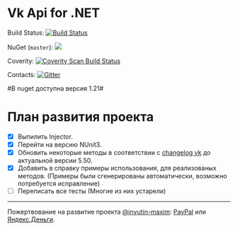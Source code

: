 # Vk Api for .NET

Build Status: [![Build Status](https://travis-ci.org/vknet/vk.svg?branch=master)](https://travis-ci.org/vknet/vk)

NuGet (`master`): [![](http://img.shields.io/nuget/v/VkNet.svg?style=flat-square)](http://www.nuget.org/packages/VkNet)

Coverity: [![Coverity Scan Build Status](https://scan.coverity.com/projects/6249/badge.svg)](https://scan.coverity.com/projects/vknet)

Contacts: [![Gitter](https://badges.gitter.im/Join%20Chat.svg)](https://gitter.im/vknet/vk?utm_source=badge&utm_medium=badge&utm_campaign=pr-badge)

#В nuget доступна версия 1.21#

# План развития проекта

- [x] Выпилить Injector.
- [x] Перейти на версию NUnit3.
- [x] Обновить некоторые методы в соответствии с [changelog vk](https://vk.com/dev/versions) до актуальной версии 5.50.
- [x] Добавить в справку примеры использования, для реализованых методов. (Примеры были сгенерированы автоматически, возможно потребуется исправление)
- [ ] Переписать все тесты (Многие из них устарели)

--------------------------------------------
Пожертвование на развитие проекта [@inyutin-maxim](https://github.com/inyutin-maxim): [PayPal](https://paypal.me/inyutinmaxim) или [Яндекс.Деньги](https://money.yandex.ru/to/410012783295317).
